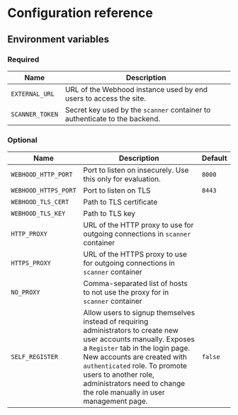 # Configuration reference

## Environment variables

### Required

| Name                 | Description                                                                                                             |
|----------------------|-------------------------------------------------------------------------------------------------------------------------|
| `EXTERNAL_URL`       | URL of the Webhood instance used by end users to access the site.                                                       |
| `SCANNER_TOKEN`       | Secret key used by the `scanner` container to authenticate to the backend.                                                       |

### Optional
| Name                 | Description                                                                                                                                                                                                                                                                                                           | Default    |
|----------------------|-----------------------------------------------------------------------------------------------------------------------------------------------------------------------------------------------------------------------------------------------------------------------------------------------------------------------|------------|
| `WEBHOOD_HTTP_PORT`  | Port to listen on insecurely. Use this only for evaluation.                                                                                                                                                                                                                                                           | `8000`     |
| `WEBHOOD_HTTPS_PORT` | Port to listen on TLS                                                                                                                                                                                                                                                                                                 | `8443`     |
| `WEBHOOD_TLS_CERT`   | Path to TLS certificate                                                                                                                                                                                                                                                                                               |            |
| `WEBHOOD_TLS_KEY`    | Path to TLS key                                                                                                                                                                                                                                                                                                       |            |
| `HTTP_PROXY`         | URL of the HTTP proxy to use for outgoing connections in `scanner` container                                                                                                                                                                                                                                          |            |
| `HTTPS_PROXY`        | URL of the HTTPS proxy to use for outgoing connections in `scanner` container                                                                                                                                                                                                                                         |            |
| `NO_PROXY`           | Comma-separated list of hosts to not use the proxy for in `scanner` container                                                                                                                                                                                                                                         |            |
| `SELF_REGISTER`      | Allow users to signup themselves instead of requiring administrators to create new user accounts manually. Exposes a `Register` tab in the login page. New accounts are created with `authenticated` role. To promote users to another role, administrators need to change the role manually in user management page. | `false`    |

